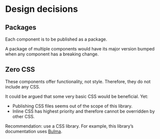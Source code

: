 <h1 class="is-hidden-in-docs">
  Design decisions
</h1>

## Packages

Each component is to be published as a package.

A package of multiple components would have its major version bumped when any component has a breaking change.

## Zero CSS

These components offer functionality, not style. Therefore, they do not include any CSS.

It could be argued that some very basic CSS would be beneficial. Yet:

- Publishing CSS files seems out of the scope of this library.
- Inline CSS has highest priority and therefore cannot be overridden by other CSS.

Recommendation: use a CSS library. For example, this library’s documentation uses [Bulma](http://bulma.io/).
